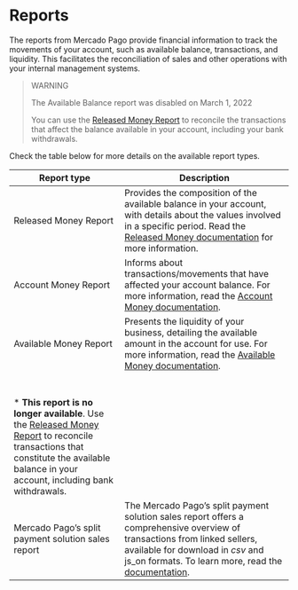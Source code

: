 # Reports

The reports from Mercado Pago provide financial information to track the movements of your account, such as available balance, transactions, and liquidity. This facilitates the reconciliation of sales and other operations with your internal management systems.

> WARNING
>
> The Available Balance report was disabled on March 1, 2022
>
> You can use the [Released Money Report](https://www.mercadopago[FAKER][URL][DOMAIN]/developers/en/guides/additional-content/reports/released-money/introduction) to reconcile the transactions that affect the balance available in your account, including your bank withdrawals.

Check the table below for more details on the available report types.

| Report type | Description |
|---|---|
| Released Money Report | Provides the composition of the available balance in your account, with details about the values involved in a specific period. Read the [Released Money documentation](https://www.mercadopago.com[FAKER][URL][DOMAIN]/developers/en/guides/additional-content/reports/released-money/introduction) for more information. |
| Account Money Report | Informs about transactions/movements that have affected your account balance. For more information, read the [Account Money documentation](https://www.mercadopago.com[FAKER][URL][DOMAIN]/developers/en/guides/additional-content/reports/account-money/introduction). |
| Available Money Report | Presents the liquidity of your business, detailing the available amount in the account for use. For more information, read the [Available Money documentation](https://www.mercadopago.com[FAKER][URL][DOMAIN]/developers/en/guides/additional-content/reports/available-money/introduction).
<br><br>* **This report is no longer available**. Use the [Released Money Report](https://www.mercadopago.com[FAKER][URL][DOMAIN]/developers/en/guides/additional-content/reports/released-money/introduction) to reconcile transactions that constitute the available balance in your account, including bank withdrawals. |
| Mercado Pago’s split payment solution sales report | The Mercado Pago’s split payment solution sales report offers a comprehensive overview of transactions from linked sellers, available for download in _csv_ and js_on formats. To learn more, read the [documentation](https://www.mercadopago.com[FAKER][URL][DOMAIN]/developers/en/docs/checkout-pro/additional-content/reports/sales-report/introduction). |
